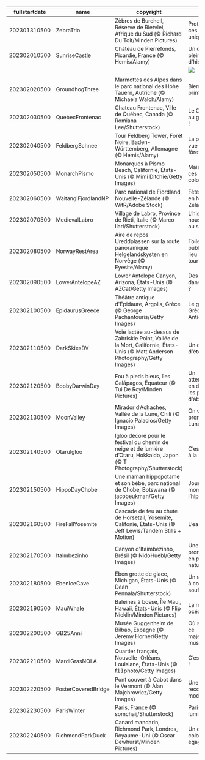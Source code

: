 |fullstartdate|name|copyright|title|image|
|--|--|--|--|--|
202301310500|ZebraTrio|Zèbres de Burchell, Réserve de Rietvlei, Afrique du Sud (© Richard Du Toit/Minden Pictures)|Protégeons ces animaux uniques|![](/fr-CA/2023/02/202301310500ZebraTrio.jpg)|
202302010500|SunriseCastle|Château de Pierrefonds, Picardie, France (© Hemis/Alamy)|Un château plein d'histoire|![](/fr-CA/2023/02/202302010500SunriseCastle.jpg)|
||||![](/fr-CA/2023/02/.jpg)|
202302020500|GroundhogThree|Marmottes des Alpes dans le parc national des Hohe Tauern, Autriche (© Michaela Walch/Alamy)|Bientôt le printemps ?|![](/fr-CA/2023/02/202302020500GroundhogThree.jpg)|
202302030500|QuebecFrontenac|Chateau Frontenac, Ville de Québec, Canada (© Romiana Lee/Shutterstock)|Le Carnaval au grand froid !|![](/fr-CA/2023/02/202302030500QuebecFrontenac.jpg)|
202302040500|FeldbergSchnee|Tour Feldberg Tower, Forêt Noire, Baden-Württemberg, Allemagne (© Hemis/Alamy)|La plus belle vue sur la fôret noire|![](/fr-CA/2023/02/202302040500FeldbergSchnee.jpg)|
202302050500|MonarchPismo|Monarques à Pismo Beach, Californie, États-Unis (© Mimi Ditchie/Getty Images)|Mais que sont ces insectes colorés ?|![](/fr-CA/2023/02/202302050500MonarchPismo.jpg)|
202302060500|WaitangiFjordlandNP|Parc national de Fiordland, Nouvelle-Zélande (© WitR/Adobe Stock)|Fête nationale en Nouvelle-Zélande !|![](/fr-CA/2023/02/202302060500WaitangiFjordlandNP.jpg)|
202302070500|MedievalLabro|Village de Labro, Province de Rieti, Italie (© Marco Ilari/Shutterstock)|L’histoire nous attend au sommet|![](/fr-CA/2023/02/202302070500MedievalLabro.jpg)|
202302080500|NorwayRestArea|Aire de repos Ureddplassen sur la route panoramique Helgelandskysten en Norvège (© Eyesite/Alamy)|Toilettes publiques ou lieu touristique ?|![](/fr-CA/2023/02/202302080500NorwayRestArea.jpg)|
202302090500|LowerAntelopeAZ|Lower Antelope Canyon, Arizona, États-Unis (© AZCat/Getty Images)|Des vagues dans le désert ?|![](/fr-CA/2023/02/202302090500LowerAntelopeAZ.jpg)|
202302100500|EpidaurusGreece|Théâtre antique d'Épidaure, Argolis, Grèce (© George Pachantouris/Getty Images)|Le génie de la Grèce Antique|![](/fr-CA/2023/02/202302100500EpidaurusGreece.jpg)|
202302110500|DarkSkiesDV|Voie lactée au-dessus de Zabriskie Point, Vallée de la Mort, Californie, États-Unis (© Matt Anderson Photography/Getty Images)|Un ciel plein d'étoiles|![](/fr-CA/2023/02/202302110500DarkSkiesDV.jpg)|
202302120500|BoobyDarwinDay|Fou à pieds bleus, îles Galápagos, Équateur (© Tui De Roy/Minden Pictures)|Un atterrissage en douceur, les pieds d'abord|![](/fr-CA/2023/02/202302120500BoobyDarwinDay.jpg)|
202302130500|MoonValley|Mirador d’Achaches, Vallée de la Lune, Chili (© Ignacio Palacios/Getty Images)|On vous promet la Lune!|![](/fr-CA/2023/02/202302130500MoonValley.jpg)|
202302140500|OtaruIgloo|Igloo décoré pour le festival du chemin de neige et de lumière d’Otaru, Hokkaido, Japon (© T Photography/Shutterstock)|C’est l’amour à la neige!|![](/fr-CA/2023/02/202302140500OtaruIgloo.jpg)|
202302150500|HippoDayChobe|Une maman hippopotame et son bébé, parc national de Chobe, Botswana (© jacobeukman/Getty Images)|Journée mondiale de l’hippopotame|![](/fr-CA/2023/02/202302150500HippoDayChobe.jpg)|
202302160500|FireFallYosemite|Cascade de feu au chute de Horsetail, Yosemite, Califonie, États-Unis (© Jeff Lewis/Tandem Stills + Motion)|L’eau en feu?|![](/fr-CA/2023/02/202302160500FireFallYosemite.jpg)|
202302170500|Itaimbezinho|Canyon d'Itaimbezinho, Brésil (© NidoHuebl/Getty Images)|Une promenade en pleine nature|![](/fr-CA/2023/02/202302170500Itaimbezinho.jpg)|
202302180500|EbenIceCave|Eben grotte de glace, Michigan, États-Unis (© Dean Pennala/Shutterstock)|Un spectacle à couper le souffle|![](/fr-CA/2023/02/202302180500EbenIceCave.jpg)|
202302190500|MauiWhale|Baleines à bosse, Île Maui, Hawaii, États-Unis (© Flip Nicklin/Minden Pictures)|La reine des océans|![](/fr-CA/2023/02/202302190500MauiWhale.jpg)|
202302200500|GB25Anni|Musée Guggenheim de Bilbao, Espagne (© Jeremy Horner/Getty Images)|Où se trouve ce majestueux musée?|![](/fr-CA/2023/02/202302200500GB25Anni.jpg)|
202302210500|MardiGrasNOLA|Quartier français, Nouvelle-Orléans, Louisiane, États-Unis (© f11photo/Getty Images)|C’est carnaval !|![](/fr-CA/2023/02/202302210500MardiGrasNOLA.jpg)|
202302220500|FosterCoveredBridge|Pont couvert à Cabot dans le Vermont (© Alan Majchrowicz/Getty Images)|Une reconstitution moderne|![](/fr-CA/2023/02/202302220500FosterCoveredBridge.jpg)|
202302230500|ParisWinter|Paris, France (© somchaij/Shutterstock)|Paris, ville de lumière|![](/fr-CA/2023/02/202302230500ParisWinter.jpg)|
202302240500|RichmondParkDuck|Canard mandarin, Richmond Park, Londres, Royaume-Uni (© Oscar Dewhurst/Minden Pictures)|Un canard coloré pour égayer l’hiver|![](/fr-CA/2023/02/202302240500RichmondParkDuck.jpg)|
